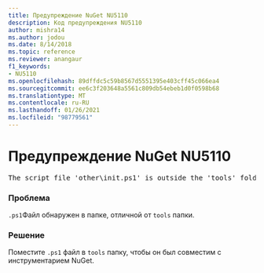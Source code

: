 ```yaml
---
title: Предупреждение NuGet NU5110
description: Код предупреждения NU5110
author: mishra14
ms.author: jodou
ms.date: 8/14/2018
ms.topic: reference
ms.reviewer: anangaur
f1_keywords:
- NU5110
ms.openlocfilehash: 89dffdc5c59b8567d5551395e403cff45c066ea4
ms.sourcegitcommit: ee6c3f203648a5561c809db54ebeb1d0f0598b68
ms.translationtype: MT
ms.contentlocale: ru-RU
ms.lasthandoff: 01/26/2021
ms.locfileid: "98779561"
---
```

# <a name="nuget-warning-nu5110"></a>Предупреждение NuGet NU5110
<pre>The script file 'other\init.ps1' is outside the 'tools' folder and hence will not be executed during installation of this package. Move it into the 'tools' folder.</pre>

### <a name="issue"></a>Проблема

`.ps1`Файл обнаружен в папке, отличной от `tools` папки.


### <a name="solution"></a>Решение

Поместите `.ps1`  файл в `tools` папку, чтобы он был совместим с инструментарием NuGet.

